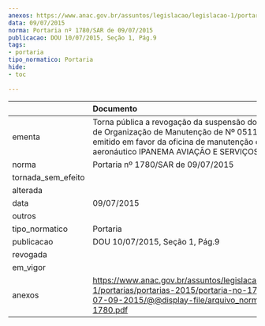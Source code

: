 ```yaml
---
anexos: https://www.anac.gov.br/assuntos/legislacao/legislacao-1/portarias/portarias-2015/portaria-no-1780-sar-de-07-09-2015/@@display-file/arquivo_norma/PA2015-1780.pdf
data: 09/07/2015
norma: Portaria nº 1780/SAR de 09/07/2015
publicacao: DOU 10/07/2015, Seção 1, Pág.9
tags:
- portaria
tipo_normatico: Portaria
hide: 
- toc 
 
---
```


|                    | Documento                                                                                                                                                                                                |
|:-------------------|:---------------------------------------------------------------------------------------------------------------------------------------------------------------------------------------------------------|
| ementa             | Torna pública a revogação da suspensão do Certificado de Organização de Manutenção de Nº 0511-01/ANAC, emitido em favor da oficina de manutenção de produto aeronáutico IPANEMA AVIAÇÃO E SERVIÇOS LTDA. |
| norma              | Portaria nº 1780/SAR de 09/07/2015                                                                                                                                                                       |
| tornada_sem_efeito |                                                                                                                                                                                                          |
| alterada           |                                                                                                                                                                                                          |
| data               | 09/07/2015                                                                                                                                                                                               |
| outros             |                                                                                                                                                                                                          |
| tipo_normatico     | Portaria                                                                                                                                                                                                 |
| publicacao         | DOU 10/07/2015, Seção 1, Pág.9                                                                                                                                                                           |
| revogada           |                                                                                                                                                                                                          |
| em_vigor           |                                                                                                                                                                                                          |
| anexos             | https://www.anac.gov.br/assuntos/legislacao/legislacao-1/portarias/portarias-2015/portaria-no-1780-sar-de-07-09-2015/@@display-file/arquivo_norma/PA2015-1780.pdf                                        |